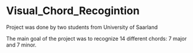 # Visual_Chord_Recogintion
Project was done by two students from University of Saarland

The main goal of the project was to recognize 14 different chords: 7 major and 7 minor.
